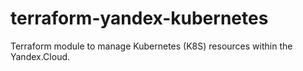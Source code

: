 # terraform-yandex-kubernetes
Terraform module to manage Kubernetes (K8S) resources within the Yandex.Cloud.
